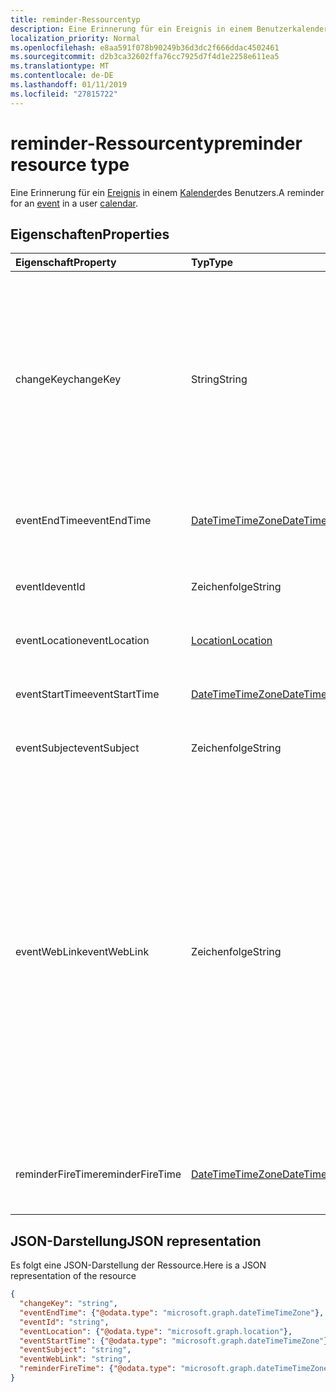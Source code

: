 ```yaml
---
title: reminder-Ressourcentyp
description: Eine Erinnerung für ein Ereignis in einem Benutzerkalender.
localization_priority: Normal
ms.openlocfilehash: e8aa591f078b90249b36d3dc2f666ddac4502461
ms.sourcegitcommit: d2b3ca32602ffa76cc7925d7f4d1e2258e611ea5
ms.translationtype: MT
ms.contentlocale: de-DE
ms.lasthandoff: 01/11/2019
ms.locfileid: "27815722"
---
```

# <a name="reminder-resource-type"></a><span data-ttu-id="e446b-103">reminder-Ressourcentyp</span><span class="sxs-lookup"><span data-stu-id="e446b-103">reminder resource type</span></span>

<span data-ttu-id="e446b-104">Eine Erinnerung für ein [Ereignis](event.md) in einem [Kalender](calendar.md)des Benutzers.</span><span class="sxs-lookup"><span data-stu-id="e446b-104">A reminder for an [event](event.md) in a user [calendar](calendar.md).</span></span>

## <a name="properties"></a><span data-ttu-id="e446b-105">Eigenschaften</span><span class="sxs-lookup"><span data-stu-id="e446b-105">Properties</span></span>
| <span data-ttu-id="e446b-106">Eigenschaft</span><span class="sxs-lookup"><span data-stu-id="e446b-106">Property</span></span>     | <span data-ttu-id="e446b-107">Typ</span><span class="sxs-lookup"><span data-stu-id="e446b-107">Type</span></span>   |<span data-ttu-id="e446b-108">Beschreibung</span><span class="sxs-lookup"><span data-stu-id="e446b-108">Description</span></span>|
|:---------------|:--------|:----------|
|<span data-ttu-id="e446b-109">changeKey</span><span class="sxs-lookup"><span data-stu-id="e446b-109">changeKey</span></span>|<span data-ttu-id="e446b-110">String</span><span class="sxs-lookup"><span data-stu-id="e446b-110">String</span></span>|<span data-ttu-id="e446b-p101">Gibt die Version der Erinnerung an. Jedes Mal, wenn die Erinnerung geändert wird, wird auch **changeKey** geändert. Auf diese Weise kann Exchange Änderungen an der korrekten Version des Objekts vornehmen.</span><span class="sxs-lookup"><span data-stu-id="e446b-p101">Identifies the version of the reminder. Every time the reminder is changed, **changeKey** changes as well. This allows Exchange to apply changes to the correct version of the object.</span></span>|
|<span data-ttu-id="e446b-114">eventEndTime</span><span class="sxs-lookup"><span data-stu-id="e446b-114">eventEndTime</span></span>|[<span data-ttu-id="e446b-115">DateTimeTimeZone</span><span class="sxs-lookup"><span data-stu-id="e446b-115">DateTimeTimeZone</span></span>](datetimetimezone.md)|<span data-ttu-id="e446b-116">Datum, Uhrzeit und Zeitzone für das Ende des Ereignisses.</span><span class="sxs-lookup"><span data-stu-id="e446b-116">The date, time and time zone that the event ends.</span></span>|
|<span data-ttu-id="e446b-117">eventId</span><span class="sxs-lookup"><span data-stu-id="e446b-117">eventId</span></span>|<span data-ttu-id="e446b-118">Zeichenfolge</span><span class="sxs-lookup"><span data-stu-id="e446b-118">String</span></span>|<span data-ttu-id="e446b-p102">Die eindeutige ID des Ereignisses. Schreibgeschützt.</span><span class="sxs-lookup"><span data-stu-id="e446b-p102">The unique ID of the event. Read only.</span></span>|
|<span data-ttu-id="e446b-121">eventLocation</span><span class="sxs-lookup"><span data-stu-id="e446b-121">eventLocation</span></span>|[<span data-ttu-id="e446b-122">Location</span><span class="sxs-lookup"><span data-stu-id="e446b-122">Location</span></span>](location.md)|<span data-ttu-id="e446b-123">Der Speicherort des Ereignisses.</span><span class="sxs-lookup"><span data-stu-id="e446b-123">The location of the event.</span></span>|
|<span data-ttu-id="e446b-124">eventStartTime</span><span class="sxs-lookup"><span data-stu-id="e446b-124">eventStartTime</span></span>|[<span data-ttu-id="e446b-125">DateTimeTimeZone</span><span class="sxs-lookup"><span data-stu-id="e446b-125">DateTimeTimeZone</span></span>](datetimetimezone.md)|<span data-ttu-id="e446b-126">Datum, Uhrzeit und Zeitzone für den Beginn des Ereignisses.</span><span class="sxs-lookup"><span data-stu-id="e446b-126">The date, time, and time zone that the event starts.</span></span>|
|<span data-ttu-id="e446b-127">eventSubject</span><span class="sxs-lookup"><span data-stu-id="e446b-127">eventSubject</span></span>|<span data-ttu-id="e446b-128">Zeichenfolge</span><span class="sxs-lookup"><span data-stu-id="e446b-128">String</span></span>|<span data-ttu-id="e446b-129">Der Text der Betreffzeile des Ereignisses.</span><span class="sxs-lookup"><span data-stu-id="e446b-129">The text of the event's subject line.</span></span>|
|<span data-ttu-id="e446b-130">eventWebLink</span><span class="sxs-lookup"><span data-stu-id="e446b-130">eventWebLink</span></span>|<span data-ttu-id="e446b-131">Zeichenfolge</span><span class="sxs-lookup"><span data-stu-id="e446b-131">String</span></span>|<span data-ttu-id="e446b-132">Die URL zum Öfnen des Ereignisses in Outlook im Web.</span><span class="sxs-lookup"><span data-stu-id="e446b-132">The URL to open the event in Outlook on the web.</span></span><br/><br/><span data-ttu-id="e446b-p103">Das Ereignis wird im Browser geöffnet, wenn Sie über Outlook im Web bei Ihrem Postfach angemeldet sind. Sie werden aufgefordert, sich anzumelden, wenn Sie noch nicht beim Browser angemeldet sind.</span><span class="sxs-lookup"><span data-stu-id="e446b-p103">The event will open in the browser if you are logged in to your mailbox via Outlook on the web. You will be prompted to login if you are not already logged in with the browser.</span></span><br/><br/><span data-ttu-id="e446b-135">Auf diese URL kann von einem iFrame aus zugegriffen werden.</span><span class="sxs-lookup"><span data-stu-id="e446b-135">This URL can be accessed from within an iFrame.</span></span>|
|<span data-ttu-id="e446b-136">reminderFireTime</span><span class="sxs-lookup"><span data-stu-id="e446b-136">reminderFireTime</span></span>|[<span data-ttu-id="e446b-137">DateTimeTimeZone</span><span class="sxs-lookup"><span data-stu-id="e446b-137">DateTimeTimeZone</span></span>](datetimetimezone.md)|<span data-ttu-id="e446b-138">Datum, Uhrzeit und Zeitzone für das Ausführen der Erinnerung.</span><span class="sxs-lookup"><span data-stu-id="e446b-138">The date, time, and time zone that the reminder is set to occur.</span></span>|

## <a name="json-representation"></a><span data-ttu-id="e446b-139">JSON-Darstellung</span><span class="sxs-lookup"><span data-stu-id="e446b-139">JSON representation</span></span>

<span data-ttu-id="e446b-140">Es folgt eine JSON-Darstellung der Ressource.</span><span class="sxs-lookup"><span data-stu-id="e446b-140">Here is a JSON representation of the resource</span></span>

<!-- {
  "blockType": "resource",
  "optionalProperties": [

  ],
  "@odata.type": "microsoft.graph.reminder"
}-->

```json
{
  "changeKey": "string",
  "eventEndTime": {"@odata.type": "microsoft.graph.dateTimeTimeZone"},
  "eventId": "string",
  "eventLocation": {"@odata.type": "microsoft.graph.location"},
  "eventStartTime": {"@odata.type": "microsoft.graph.dateTimeTimeZone"},
  "eventSubject": "string",
  "eventWebLink": "string",
  "reminderFireTime": {"@odata.type": "microsoft.graph.dateTimeTimeZone"}
}

```

<!-- uuid: 8fcb5dbc-d5aa-4681-8e31-b001d5168d79
2015-10-25 14:57:30 UTC -->
<!-- {
  "type": "#page.annotation",
  "description": "reminder resource",
  "keywords": "",
  "section": "documentation",
  "tocPath": ""
}-->

